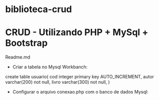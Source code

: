 # biblioteca-crud
# CRUD - Utilizando PHP + MySql + Bootstrap

Readme.md





- Criar a tabela no Mysql Workbanch:

create table usuario(
    cod integer primary key AUTO_INCREMENT,
    autor varchar(200) not null,
    livro varchar(300) not null,
)


- Configurar o arquivo conexao.php com o banco de dados Mysql:

<?php

$host = "localhost";
$user = "root";
$pass = "*****";
$dbname = "crud";

//Conexão com a porta
$coon = new PDO("mysql:host=$host;dbname=".$dbname, $user, $pass);


Créditos:
Rodrigo Luz
rodrigolluzdevr@gmail.com
https://www.linkedin.com/in/rodrigolluz/

